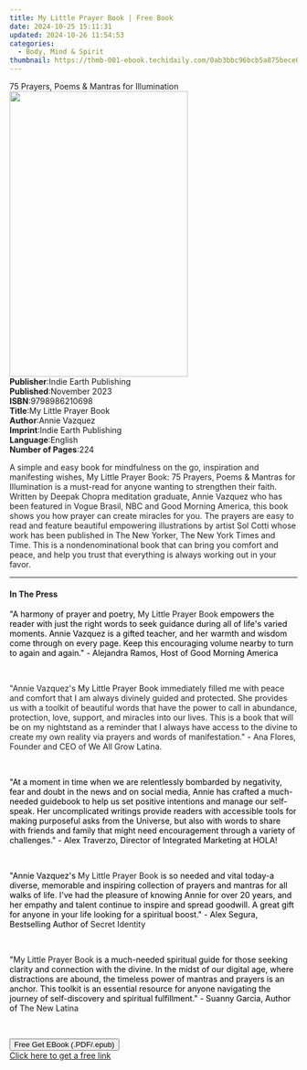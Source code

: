```yaml
---
title: My Little Prayer Book | Free Book
date: 2024-10-25 15:11:31
updated: 2024-10-26 11:54:53
categories:
  - Body, Mind & Spirit
thumbnail: https://thmb-001-ebook.techidaily.com/0ab3bbc96bcb5a875bece02f8dbeb3528ff402aead617192502ea9ec44a1b4d0.jpg
---
```

<main id="book-container">
  <div class="flex flex-col">
    <div class="book-brief flex-1 py-6 px-4 sm:p-6 md:py-10 md:px-8">
      <!-- brief-->
      <div class="book-brief-main">
        75 Prayers, Poems & Mantras for Illumination
      </div>
    </div>
    <div
      class="book-meta-info flex-1 grid gap-4 col-start-1 col-end-3 row-start-1 sm:mb-6 sm:grid-cols-4 lg:gap-6 lg:col-start-2 lg:row-end-6 lg:row-span-6 lg:mb-0"
    >
      <div
        class="book-meta-info-left place-content-center mt-4 p-4 text-sm leading-6 col-start-2 col-span-2 dark:text-slate-400"
      >
        <img
          class="w-full h-500 object-cover rounded-lg sm:h-255 sm:col-span-2 lg:col-span-full"
          src="https://img-001-ebook.techidaily.com/1e4df90b35eddaf38a6d513bb0e2e1ae446b5a0fe8a7c9e48b2d46e70489876e.jpg"
          alt=""
          width="312"
          height="500"
        />
      </div>
      <div
        class="book-meta-info-right mt-2 col-start-1 row-start-2 col-span-3 self-center"
      >
        <!-- meta data  -->
        <div class="flex flex-col px-4 md:px-8">
          <div class="flex-1">
            <strong>Publisher</strong>:<span class="px-2"
              >Indie Earth Publishing</span
            >
          </div>
          <div class="flex-1">
            <strong>Published</strong>:<span class="px-2">November 2023</span>
          </div>
          <div class="flex-1">
            <strong>ISBN</strong>:<span class="px-2">9798986210698</span>
          </div>
          <div class="flex-1">
            <strong>Title</strong>:<span class="px-2"
              >My Little Prayer Book</span
            >
          </div>
          <div class="flex-1">
            <strong>Author</strong>:<span class="px-2">Annie Vazquez</span>
          </div>
          <div class="flex-1">
            <strong>Imprint</strong>:<span class="px-2"
              >Indie Earth Publishing</span
            >
          </div>
          <div class="flex-1">
            <strong>Language</strong>:<span class="px-2">English</span>
          </div>
          <div class="flex-1">
            <strong>Number of Pages</strong>:<span class="px-2">224</span>
          </div>
        </div>
      </div>
    </div>
    <div class="book-description flex-1 py-6 px-4 sm:p-6 md:py-10 md:px-8">
      <div class="book-description-main">
        <div accordion-content="" id="description">
          <p>
            <span style="color: rgb(34, 34, 34)"
              >A simple and easy book for mindfulness on the go, inspiration and
              manifesting wishes, My Little Prayer Book: 75 Prayers, Poems &amp;
              Mantras for Illumination is a must-read for anyone wanting to
              strengthen their faith. Written by Deepak Chopra meditation
              graduate, Annie Vazquez who has been featured in Vogue Brasil, NBC
              and Good Morning America, this book shows you how prayer can
              create miracles for you. The prayers are easy to read and feature
              beautiful empowering illustrations by artist Sol Cotti whose work
              has been published in The New Yorker, The New York Times and Time.
              This is a nondenominational book that can bring you comfort and
              peace, and help you trust that everything is always working out in
              your favor.&nbsp;</span
            >
          </p>
        </div>
      </div>
    </div>
    <div class="book-excerpts flex-1 py-6 px-4 sm:p-6 md:py-10 md:px-8">
      <!-- excerpts-->
      <div class="book-excerpts-main">
        <hr />
        <h4 class="placeholder placeholder-heading">
          <span>In The Press</span>
        </h4>
        <p></p>
        <p>
          <span
            style="background-color: rgba(0, 0, 0, 0); color: rgba(0, 0, 0, 1)"
            >"A harmony of prayer and poetry, </span
          >My Little Prayer Book<span
            style="background-color: rgba(0, 0, 0, 0); color: rgba(0, 0, 0, 1)"
          >
            empowers the reader with just the right words to seek guidance
            during all of life's varied moments. Annie Vazquez is a gifted
            teacher, and her warmth and wisdom come through on every page. Keep
            this encouraging volume nearby to turn to again and again." -
            Alejandra Ramos, Host of Good Morning America</span
          >
        </p>
        <p><br /></p>
        <p>
          <span style="color: rgba(34, 34, 34, 1)">"Annie Vazquez's </span>My
          Little Prayer Book<span style="color: rgba(34, 34, 34, 1)">
            immediately filled me with peace and comfort that I am always
            divinely guided and protected. She provides us with a toolkit of
            beautiful words that have the power to call in abundance,
            protection, love, support, and miracles into our lives. This is a
            book that will be on my nightstand as a reminder that I always have
            access to the divine to create my own reality via prayers and words
            of manifestation."&nbsp;</span
          ><span
            style="color: rgba(0, 0, 0, 1); background-color: rgba(0, 0, 0, 0)"
            >- </span
          ><span style="color: rgba(34, 34, 34, 1)"
            >Ana Flores, Founder and CEO of We All Grow Latina.</span
          >
        </p>
        <p><br /></p>
        <p>
          <span
            style="background-color: rgba(0, 0, 0, 0); color: rgba(0, 0, 0, 1)"
            >"At a moment in time when we are relentlessly bombarded by
            negativity, fear and doubt in the news and on social media, Annie
            has crafted a much-needed guidebook to help us set positive
            intentions and manage our self-speak. Her uncomplicated writings
            provide readers with accessible tools for making purposeful asks
            from the Universe, but also with words to share with friends and
            family that might need encouragement through a variety of
            challenges." - Alex Traverzo, Director of Integrated Marketing at
            HOLA!</span
          >
        </p>
        <p><br /></p>
        <p>
          <span
            style="background-color: rgba(0, 0, 0, 0); color: rgba(0, 0, 0, 1)"
            >"Annie Vazquez's </span
          >My Little Prayer Book<span
            style="background-color: rgba(0, 0, 0, 0); color: rgba(0, 0, 0, 1)"
          >
            is so needed and vital today-a diverse, memorable and inspiring
            collection of prayers and mantras for all walks of life. I've had
            the pleasure of knowing Annie for over 20 years, and her empathy and
            talent continue to inspire and spread goodwill. A great gift for
            anyone in your life looking for a spiritual boost." - Alex Segura,
            Bestselling Author of </span
          >Secret Identity
        </p>
        <p><br /></p>
        <p>
          <span
            style="background-color: rgba(0, 0, 0, 0); color: rgba(0, 0, 0, 1)"
            >"</span
          >My Little Prayer Book<span
            style="background-color: rgba(0, 0, 0, 0); color: rgba(0, 0, 0, 1)"
          >
            is a much-needed spiritual guide for those seeking clarity and
            connection with the divine. In the midst of our digital age, where
            distractions are abound, the timeless power of mantras and prayers
            is an anchor. This toolkit is an essential resource for anyone
            navigating the journey of self-discovery and spiritual fulfillment."
            - Suanny Garcia, Author of </span
          >The New Latina
        </p>
        <p><br /></p>
        <p></p>
      </div>
    </div>
    <div
      class="book-about-author flex-1 py-6 px-4 sm:p-6 md:py-10 md:px-8"
    ></div>
    <div class="book-free-get flex-1 py-6 px-4 sm:p-6 md:py-10 md:px-8">
      <button
        id="btn-free-get"
        class="bg-blue-500 hover:bg-blue-700 text-white font-bold py-2 px-4 rounded"
      >
        Free Get EBook (.PDF/.epub)
      </button>
      <div id="countdown-display" class="px-2 text-lg mt-2"></div>
      <a
        id="free-link"
        class="hidden bg-blue-500 hover:bg-blue-700 text-white font-bold py-2 px-4 rounded"
        href="https://www.ebooks.com/en-us/book/211158567/my-little-prayer-book/annie-vazquez/"
        target="_blank"
        >Click here to get a free link</a
      >
    </div>
    <script>
      let countdownTime = 0;
      let countdownInterval = null;
      document
        .getElementById('btn-free-get')
        .addEventListener('click', startCountdown);
      function startCountdown() {
        countdownTime = new Date().getTime() + 60000 * 3;
        countdownInterval = setInterval(updateCountdown, 1000);
        document.getElementById('btn-free-get').disabled = true;
        document
          .getElementById('btn-free-get')
          .classList.add('bg-gray-500', 'cursor-not-allowed');
      }
      function updateCountdown() {
        let currentTime = new Date().getTime();
        let timeLeft = countdownTime - currentTime;
        let secondsLeft = Math.floor(timeLeft / 1000);
        document.getElementById('countdown-display').innerHTML =
          `Remaining time: ${secondsLeft} seconds.`;
        if (secondsLeft <= 0) {
          clearInterval(countdownInterval);
          document.getElementById('btn-free-get').classList.add('hidden');
          document.getElementById('free-link').classList.remove('hidden');
          document.getElementById('countdown-display').innerHTML = '';
        }
      }
    </script>
  </div>
</main>
